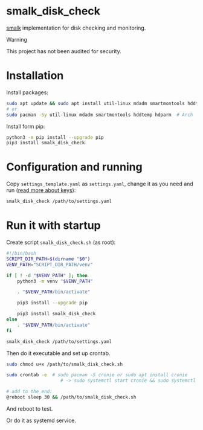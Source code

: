 # smalk_disk_check

[smalk](https://github.com/The220th/alerk?tab=readme-ov-file#writing-your-own-smalk) implementation for disk checking and monitoring.

> [!WARNING]
> This project has not been audited for security.

# Installation

Install packages:

```bash
sudo apt update && sudo apt install util-linux mdadm smartmontools hddtemp hdparm  # Debian-like
# or
sudo pacman -Sy util-linux mdadm smartmontools hddtemp hdparm  # Arch
```

Install form pip:

```bash
python3 -m pip install --upgrade pip
pip3 install smalk_disk_check
```

# Configuration and running

Copy `settings_template.yaml` as `settings.yaml`, change it as you need and run ([read more about keys](https://github.com/The220th/alerk)):

```bash
smalk_disk_check /path/to/settings.yaml
```

# Run it with startup

Create script `smalk_disk_check.sh` (as root):
```bash
#!/bin/bash
SCRIPT_DIR_PATH=$(dirname "$0")
VENV_PATH="SCRIPT_DIR_PATH/venv"

if [ ! -d "$VENV_PATH" ]; then
    python3 -m venv "$VENV_PATH"

    . "$VENV_PATH/bin/activate"

    pip3 install --upgrade pip

    pip3 install smalk_disk_check
else
    . "$VENV_PATH/bin/activate"
fi

smalk_disk_check /path/to/settings.yaml
```

Then do it executable and set up crontab.

```bash
sudo chmod u+x /path/to/smalk_disk_check.sh

sudo crontab -e  # sudo pacman -S cronie or sudo apt install cronie 
                    # -> sudo systemctl start cronie && sudo systemctl enable cronie

# add to the end:
@reboot sleep 30 && /path/to/smalk_disk_check.sh
```

And reboot to test.

Or do it as systemd service.
